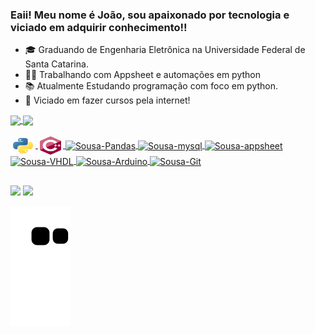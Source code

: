 ### Eaii! Meu nome é João, sou apaixonado por tecnologia e viciado em adquirir conhecimento!!


- 🎓 Graduando de Engenharia Eletrônica na Universidade Federal de Santa Catarina.
- 👨‍🏭 Trabalhando com Appsheet e automações em python
- 📚 Atualmente Estudando programação com foco em python.
- 📌 Viciado em fazer cursos pela internet!


<a href="https://github.com/Sousa-jp">
  <img align="center" height="160" src="https://github-readme-stats-eight-theta.vercel.app/api?username=Sousa-jp&show_icons=true&theme=chartreuse-dark&include_all_commits=true&count_private=true"/>
  <img align="center" height="160" src="https://github-readme-stats-eight-theta.vercel.app/api/top-langs/?username=Sousa-jp&theme=chartreuse-dark&layout=compact"/>
<div>
  
  <div style="display: inline_block"><br>
  <img align="center" alt="Sousa-Python" height="30" width="40" src="https://raw.githubusercontent.com/devicons/devicon/master/icons/python/python-original.svg">
  <img align="center" alt="Sousa-C++" height="30" width="40" src="https://raw.githubusercontent.com/devicons/devicon/master/icons/cplusplus/cplusplus-original.svg">
  <img align="center" alt="Sousa-Pandas" height="30" width="40" src="https://cdn.jsdelivr.net/gh/devicons/devicon/icons/pandas/pandas-original.svg">
  <img align="center" alt="Sousa-mysql" height="30" width="40" src="https://cdn.jsdelivr.net/gh/devicons/devicon/icons/mysql/mysql-plain.svg">
  <img align="center" alt="Sousa-appsheet" height="30" width="32" src="https://img.utdstc.com/icon/7b7/841/7b7841c0e2949335a72979a1791e760c39ef89a632e9f6c32dc1b9450c82a521:200">
  <img align="center" alt="Sousa-VHDL" height="30" width="35" src="https://vhdplus.com/img/icons/cpu_icon.svg">
  <img align="center" alt="Sousa-Arduino" height="30" width="35" src= "https://cdn.jsdelivr.net/gh/devicons/devicon/icons/arduino/arduino-original.svg">
  <img align="center" alt="Sousa-Git" height="30" width="40" src="https://cdn.jsdelivr.net/gh/devicons/devicon/icons/git/git-original.svg" />
</div>
  
  ##
 
<div> 
  <a href = "mailto:sousajoaopedro1@gmail.com"><img src="https://img.shields.io/badge/-Gmail-%23333?style=for-the-badge&logo=gmail&logoColor=white" target="_blank"></a>
  <a href="https://www.linkedin.com/in/joão-pedro-a7a2941bb/" target="_blank"><img src="https://img.shields.io/badge/-LinkedIn-%230077B5?style=for-the-badge&logo=linkedin&logoColor=white" target="_blank"></a> 
 
  ![Snake animation](https://github.com/sousa-jp/sousa-jp/blob/output/github-contribution-grid-snake.svg)
 
</div>
